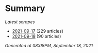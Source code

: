 # Summary
*Latest scrapes*
* [2021-09-17](https://github.com/nuuuwan/news_lk/blob/data/news_lk.2021-09-17.json) (229 articles)
* [2021-09-18](https://github.com/nuuuwan/news_lk/blob/data/news_lk.2021-09-18.json) (90 articles)

*Generated at 08:08PM, September 18, 2021*